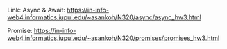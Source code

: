 Link:
Async & Await:
https://in-info-web4.informatics.iupui.edu/~asankoh/N320/async/async_hw3.html

Promise:
https://in-info-web4.informatics.iupui.edu/~asankoh/N320/promises/promises_hw3.html
